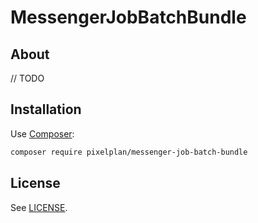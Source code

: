 # MessengerJobBatchBundle #

## About ##

// TODO

## Installation ##

Use [Composer](https://github.com/composer/composer):
```sh
composer require pixelplan/messenger-job-batch-bundle
```

## License ##

See [LICENSE](LICENSE).
